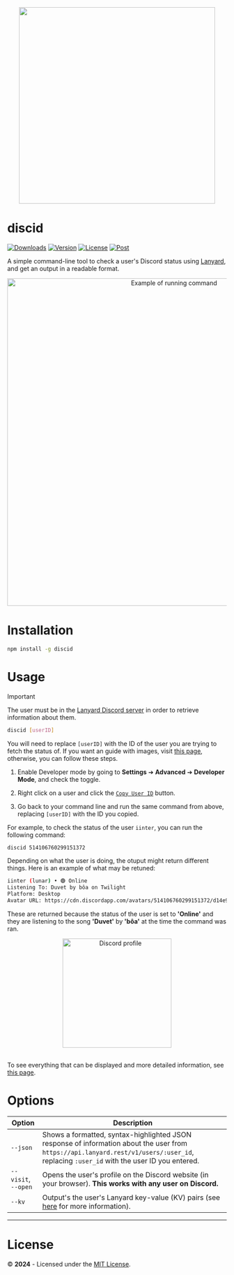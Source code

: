 <div align="center">
  <img src="https://github.com/inttter/discid/assets/73017070/c37fde61-3d46-4b9f-9ce5-b0bbe1f54e0d" width="450">
</div>

# discid

[![Downloads](https://img.shields.io/npm/dw/discid.svg?style=flat&colorA=black&colorB=5865F2)](https://npmjs.org/package/discid)
[![Version](https://img.shields.io/npm/v/discid.svg?style=flat&colorA=black&colorB=5865F2)](https://www.npmjs.com/package/discid)
[![License](https://shields.io/github/license/inttter/discid?labelColor=black&colorB=5865F2)](https://github.com/inttter/discid/blob/master/LICENSE/)
[![Post](https://img.shields.io/badge/read-post-f39f37?labelColor=black&colorB=5865F2)](https://iinter.me/writing/using-discid)

A simple command-line tool to check a user's Discord status using [Lanyard](https://github.com/Phineas/lanyard), and get an output in a readable format.

<div align="center">
  <img src="https://github.com/user-attachments/assets/aafd304d-577b-4700-af48-9608d4c3b7fd" width="750" alt="Example of running command">
</div>

# Installation

```bash
npm install -g discid
```

# Usage

> [!IMPORTANT]
> The user must be in the [Lanyard Discord server](https://discord.com/invite/lanyard) in order to retrieve information about them.

```bash
discid [userID]
```

You will need to replace `[userID]` with the ID of the user you are trying to fetch the status of. If you want an guide with images, visit [this page](https://iinter.me/writing/using-discid#how-do-you-find-a-user-id), otherwise, you can follow these steps.

1. Enable Developer mode by going to **Settings** ➔ **Advanced** ➔ **Developer Mode**, and check the toggle.

2.  Right click on a user and click the [`Copy User ID`](https://iinter.me/images/using-discid/copy-user-id.png) button.

3. Go back to your command line and run the same command from above, replacing `[userID]` with the ID you copied.

For example, to check the status of the user `iinter`, you can run the following command:

```bash
discid 514106760299151372
```

Depending on what the user is doing, the otuput might return different things. Here is an example of what may be retuned:

```bash
iinter (lunar) • 🟢 Online
Listening To: Duvet by bôa on Twilight
Platform: Desktop
Avatar URL: https://cdn.discordapp.com/avatars/514106760299151372/d14e90a16144987f53f5a3700aacc934.png
```

These are returned because the status of the user is set to **'Online'** and they are listening to the song **'Duvet'** by **'bôa'** at the time the command was ran.

<div align="center">
  <img src="https://github.com/inttter/discid/assets/73017070/fc9dcd40-b2e0-4da6-97e8-2a518336b988" width="250" alt="Discord profile">
</div>

<br>

To see everything that can be displayed and more detailed information, see [this page](https://iinter.me/writing/using-discid#what-else).

# Options

| Option  | Description |
| ----------- | ----------- |
| `--json` | Shows a formatted, syntax-highlighted JSON response of information about the user from `https://api.lanyard.rest/v1/users/:user_id`, replacing `:user_id` with the user ID you entered. |
| `--visit`, `--open` | Opens the user's profile on the Discord website (in your browser). **This works with any user on Discord.** |
| `--kv` | Output's the user's Lanyard key-value (KV) pairs (see [here](https://github.com/Phineas/lanyard?tab=readme-ov-file#kv) for more information). |

---

# License

©️ **2024** - Licensed under the [MIT License](https://github.com/inttter/discid/blob/master/LICENSE).